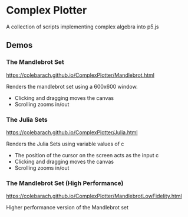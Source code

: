 # Complex Plotter
A collection of scripts implementing complex algebra into p5.js
## Demos
### The Mandlebrot Set
https://colebarach.github.io/ComplexPlotter/Mandlebrot.html

Renders the mandlebrot set using a 600x600 window.
- Clicking and dragging moves the canvas
- Scrolling zooms in/out
### The Julia Sets
https://colebarach.github.io/ComplexPlotter/Julia.html

Renders the Julia Sets using variable values of c
- The position of the cursor on the screen acts as the input c
- Clicking and dragging moves the canvas
- Scrolling zooms in/out
### The Mandlebrot Set (High Performance)
https://colebarach.github.io/ComplexPlotter/MandlebrotLowFidelity.html

Higher performance version of the Mandlebrot set

